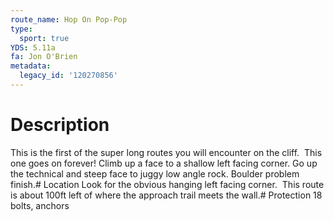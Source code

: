 ```yaml
---
route_name: Hop On Pop-Pop
type:
  sport: true
YDS: 5.11a
fa: Jon O'Brien
metadata:
  legacy_id: '120270856'
---
```

# Description
This is the first of the super long routes you will encounter on the cliff.  This one goes on forever! Climb up a face to a shallow left facing corner. Go up the technical and steep face to juggy low angle rock. Boulder problem finish.# Location
Look for the obvious hanging left facing corner.  This route is about 100ft left of where the approach trail meets the wall.# Protection
18 bolts, anchors